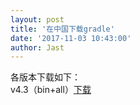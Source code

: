 ```yaml
---
layout: post
title: '在中国下载gradle'
date: '2017-11-03 10:43:00'
author: Jast
---
```

各版本下载如下：  
v4.3（bin+all）[下载](https://share.weiyun.com/6a49041509995a53481e88f57b1ee4d7)  


